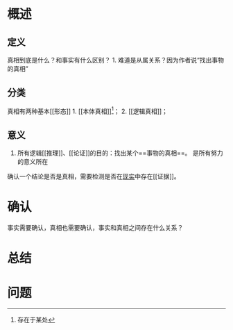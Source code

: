 # 概述
## 定义
真相到底是什么？和事实有什么区别？
	1. 难道是从属关系？因为作者说“找出事物的真相”
## 分类
真相有两种基本[[形态]]
	1. [[本体真相]][^1]；
	2. [[逻辑真相]]；
## 意义
1. 所有逻辑[[推理]]、[[论证]]的目的：找出某个==事物的真相==。 是所有努力的意义所在

确认一个结论是否是真相，需要检测是否在<u>现实</u>中存在[[证据]]。
# 确认
事实需要确认，真相也需要确认，事实和真相之间存在什么关系？
# 总结
# 问题


[^1]: 存在于某处